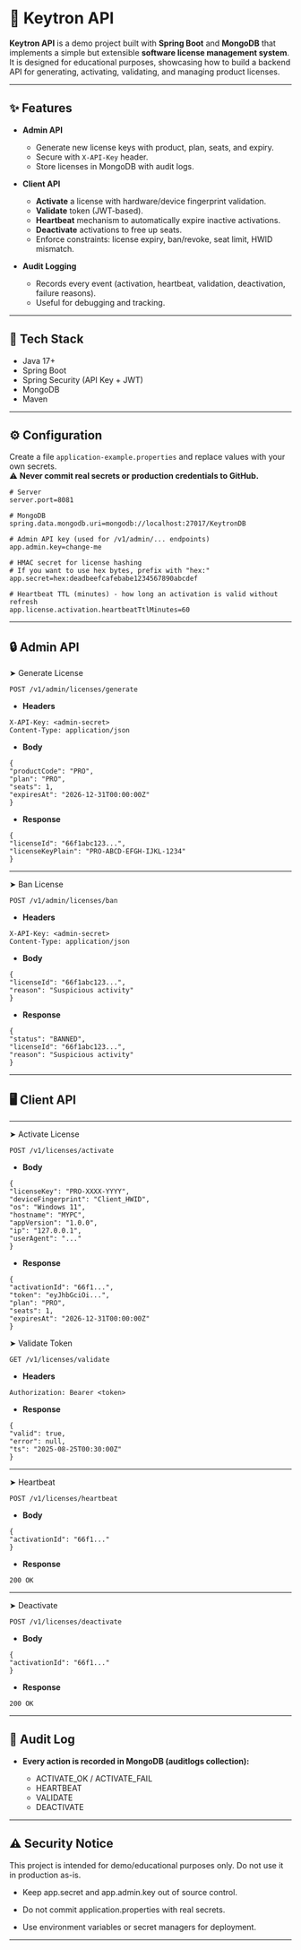 # 🔑 Keytron API

**Keytron API** is a demo project built with **Spring Boot** and **MongoDB** that implements a simple but extensible **software license management system**.  
It is designed for educational purposes, showcasing how to build a backend API for generating, activating, validating, and managing product licenses.

---

## ✨ Features

- **Admin API**
  - Generate new license keys with product, plan, seats, and expiry.
  - Secure with `X-API-Key` header.
  - Store licenses in MongoDB with audit logs.

- **Client API**
  - **Activate** a license with hardware/device fingerprint validation.
  - **Validate** token (JWT-based).
  - **Heartbeat** mechanism to automatically expire inactive activations.
  - **Deactivate** activations to free up seats.
  - Enforce constraints: license expiry, ban/revoke, seat limit, HWID mismatch.

- **Audit Logging**
  - Records every event (activation, heartbeat, validation, deactivation, failure reasons).
  - Useful for debugging and tracking.

---

## 🚀 Tech Stack

- Java 17+
- Spring Boot
- Spring Security (API Key + JWT)
- MongoDB
- Maven

---

## ⚙️ Configuration

Create a file `application-example.properties` and replace values with your own secrets.  
⚠️ **Never commit real secrets or production credentials to GitHub.**

```properties
# Server
server.port=8081

# MongoDB
spring.data.mongodb.uri=mongodb://localhost:27017/KeytronDB

# Admin API key (used for /v1/admin/... endpoints)
app.admin.key=change-me

# HMAC secret for license hashing
# If you want to use hex bytes, prefix with "hex:"
app.secret=hex:deadbeefcafebabe1234567890abcdef

# Heartbeat TTL (minutes) - how long an activation is valid without refresh
app.license.activation.heartbeatTtlMinutes=60 
```

---

## 🔒 Admin API

➤ Generate License

`POST /v1/admin/licenses/generate`

- **Headers**
```
X-API-Key: <admin-secret>
Content-Type: application/json
```
- **Body**
```
{
"productCode": "PRO",
"plan": "PRO",
"seats": 1,
"expiresAt": "2026-12-31T00:00:00Z"
}
```
- **Response**
```
{
"licenseId": "66f1abc123...",
"licenseKeyPlain": "PRO-ABCD-EFGH-IJKL-1234"
}
```
---

➤ Ban License  

`POST /v1/admin/licenses/ban`

- **Headers**
```
X-API-Key: <admin-secret>
Content-Type: application/json
```

- **Body**
  
```
{
"licenseId": "66f1abc123...",
"reason": "Suspicious activity"
}

```
- **Response**
```
{
"status": "BANNED",
"licenseId": "66f1abc123...",
"reason": "Suspicious activity"
}
```
---

## 🖥 Client API

---

➤ Activate License

`POST /v1/licenses/activate`

- **Body**
  
```
{
"licenseKey": "PRO-XXXX-YYYY",
"deviceFingerprint": "Client_HWID",
"os": "Windows 11",
"hostname": "MYPC",
"appVersion": "1.0.0",
"ip": "127.0.0.1",
"userAgent": "..."
}

```
- **Response**
```
{
"activationId": "66f1...",
"token": "eyJhbGciOi...",
"plan": "PRO",
"seats": 1,
"expiresAt": "2026-12-31T00:00:00Z"
}
```

➤ Validate Token

`GET /v1/licenses/validate`

- **Headers**
```
Authorization: Bearer <token>
```

- **Response**
```
{
"valid": true,
"error": null,
"ts": "2025-08-25T00:30:00Z"
}
```
---

➤ Heartbeat

`POST /v1/licenses/heartbeat`

- **Body**
  
```
{
"activationId": "66f1..."
}

```
- **Response**
```
200 OK
```
---
➤ Deactivate

`POST /v1/licenses/deactivate`

- **Body**
  
```
{
"activationId": "66f1..."
}

```
- **Response**
```
200 OK
```
---
## 📝 Audit Log

- **Every action is recorded in MongoDB (auditlogs collection):**
  
  - ACTIVATE_OK / ACTIVATE_FAIL
  - HEARTBEAT
  - VALIDATE
  - DEACTIVATE
    
---
## ⚠️ Security Notice

This project is intended for demo/educational purposes only.
Do not use it in production as-is.

- Keep app.secret and app.admin.key out of source control.

- Do not commit application.properties with real secrets.

- Use environment variables or secret managers for deployment.

---
